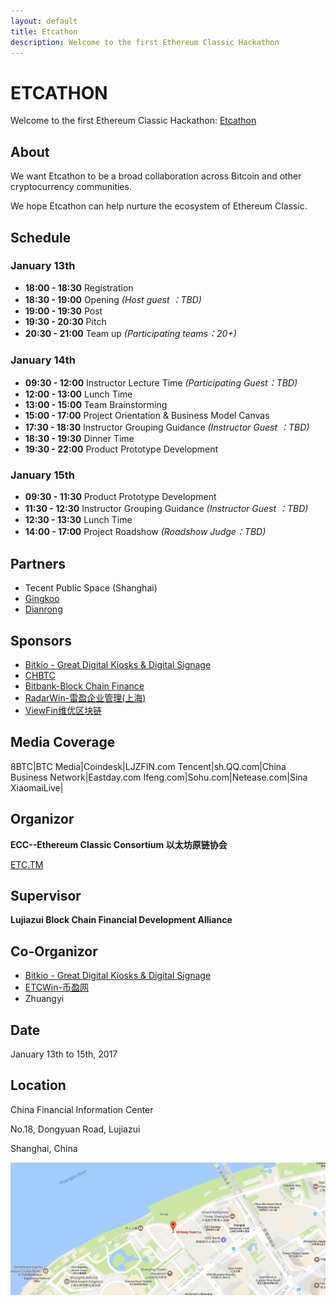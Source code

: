 ```yaml
---
layout: default
title: Etcathon
description: Welcome to the first Ethereum Classic Hackathon
---
```


# ETCATHON

Welcome to the first Ethereum Classic Hackathon: [Etcathon](https://www.etcathon.org)

## About

We want Etcathon to be a broad collaboration across Bitcoin and other cryptocurrency communities.

We hope Etcathon can help nurture the ecosystem of Ethereum Classic.

## Schedule

### January 13th

- **18:00 - 18:30** Registration
- **18:30 - 19:00** Opening _(Host guest ：TBD)_
- **19:00 - 19:30** Post
- **19:30 - 20:30** Pitch
- **20:30 - 21:00** Team up _(Participating teams：20+)_

### January 14th

- **09:30 - 12:00** Instructor Lecture Time _(Participating Guest：TBD)_
- **12:00 - 13:00** Lunch Time
- **13:00 - 15:00** Team Brainstorming
- **15:00 - 17:00** Project Orientation & Business Model Canvas
- **17:30 - 18:30** Instructor Grouping Guidance _(Instructor Guest ：TBD)_
- **18:30 - 19:30** Dinner Time
- **19:30 - 22:00** Product Prototype Development

### January 15th

- **09:30 - 11:30** Product Prototype Development
- **11:30 - 12:30** Instructor Grouping Guidance _(Instructor Guest ：TBD)_
- **12:30 - 13:30** Lunch Time
- **14:00 - 17:00** Project Roadshow _(Roadshow Judge：TBD)_

## Partners

- Tecent Public Space (Shanghai)
- [Gingkoo](http://www.gingkoo.com)
- [Dianrong](https://www.dianrong.com)

## Sponsors

- [Bitkio - Great Digital Kiosks & Digital Signage](www.bitkio.com)
- [CHBTC](https://www.chbtc.com/)
- [Bitbank-Block Chain Finance](https://bitbank.com/)
- [RadarWin-雷盈企业管理(上海)](http://radarwin.com/)
- [ViewFin维优区块链](http://viewfin.com/)

## Media Coverage

8BTC|BTC Media|Coindesk|LJZFIN.com
Tencent|sh.QQ.com|China Business Network|Eastday.com
Ifeng.com|Sohu.com|Netease.com|Sina
XiaomaiLive|

## Organizor

**ECC--Ethereum Classic Consortium 以太坊原链协会**

[ETC.TM](http://www.etc.tm/)

## Supervisor

**Lujiazui Block Chain Financial Development Alliance**

## Co-Organizor

- [Bitkio - Great Digital Kiosks & Digital Signage](www.bitkio.com)
- [ETCWin-币盈网](https://www.etcwin.com/)
- Zhuangyi

## Date

January 13th to 15th, 2017

## Location

China Financial Information Center

No.18, Dongyuan Road, Lujiazui

Shanghai, China

![Location](location.png)
